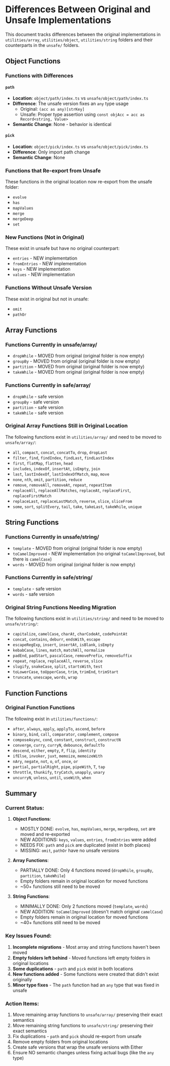 # Differences Between Original and Unsafe Implementations

This document tracks differences between the original implementations in `utilities/array`, `utilities/object`, `utilities/string` folders and their counterparts in the `unsafe/` folders.

## Object Functions

### Functions with Differences

#### `path`
- **Location**: `object/path/index.ts` vs `unsafe/object/path/index.ts`
- **Difference**: The unsafe version fixes an `any` type usage
  - Original: `(acc as any)[strKey]`
  - Unsafe: Proper type assertion using `const objAcc = acc as Record<string, Value>`
- **Semantic Change**: None - behavior is identical

#### `pick`
- **Location**: `object/pick/index.ts` vs `unsafe/object/pick/index.ts`
- **Difference**: Only import path change
- **Semantic Change**: None

### Functions that Re-export from Unsafe
These functions in the original location now re-export from the unsafe folder:
- `evolve`
- `has`
- `mapValues`
- `merge`
- `mergeDeep`
- `set`

### New Functions (Not in Original)
These exist in unsafe but have no original counterpart:
- `entries` - NEW implementation
- `fromEntries` - NEW implementation
- `keys` - NEW implementation
- `values` - NEW implementation

### Functions Without Unsafe Version
These exist in original but not in unsafe:
- `omit`
- `pathOr`

## Array Functions

### Functions Currently in unsafe/array/
- `dropWhile` - MOVED from original (original folder is now empty)
- `groupBy` - MOVED from original (original folder is now empty)
- `partition` - MOVED from original (original folder is now empty)
- `takeWhile` - MOVED from original (original folder is now empty)

### Functions Currently in safe/array/
- `dropWhile` - safe version
- `groupBy` - safe version
- `partition` - safe version
- `takeWhile` - safe version

### Original Array Functions Still in Original Location
The following functions exist in `utilities/array/` and need to be moved to `unsafe/array/`:
- `all`, `compact`, `concat`, `concatTo`, `drop`, `dropLast`
- `filter`, `find`, `findIndex`, `findLast`, `findLastIndex`
- `first`, `flatMap`, `flatten`, `head`
- `includes`, `indexOf`, `insertAt`, `isEmpty`, `join`
- `last`, `lastIndexOf`, `lastIndexOfMatch`, `map`, `move`
- `none`, `nth`, `omit`, `partition`, `reduce`
- `remove`, `removeAll`, `removeAt`, `repeat`, `repeatItem`
- `replaceAll`, `replaceAllMatches`, `replaceAt`, `replaceFirst`, `replaceFirstMatch`
- `replaceLast`, `replaceLastMatch`, `reverse`, `slice`, `sliceFrom`
- `some`, `sort`, `splitEvery`, `tail`, `take`, `takeLast`, `takeWhile`, `unique`

## String Functions

### Functions Currently in unsafe/string/
- `template` - MOVED from original (original folder is now empty)
- `toCamelImproved` - NEW implementation (no original `toCamelImproved`, but there is `camelCase`)
- `words` - MOVED from original (original folder is now empty)

### Functions Currently in safe/string/
- `template` - safe version
- `words` - safe version

### Original String Functions Needing Migration
The following functions exist in `utilities/string/` and need to be moved to `unsafe/string/`:
- `capitalize`, `camelCase`, `charAt`, `charCodeAt`, `codePointAt`
- `concat`, `contains`, `deburr`, `endsWith`, `escape`
- `escapeRegExp`, `insert`, `insertAt`, `isBlank`, `isEmpty`
- `kebabCase`, `lines`, `match`, `matchAll`, `normalize`
- `padEnd`, `padStart`, `pascalCase`, `removePrefix`, `removeSuffix`
- `repeat`, `replace`, `replaceAll`, `reverse`, `slice`
- `slugify`, `snakeCase`, `split`, `startsWith`, `test`
- `toLowerCase`, `toUpperCase`, `trim`, `trimEnd`, `trimStart`
- `truncate`, `unescape`, `words`, `wrap`

## Function Functions

### Original Function Functions
The following exist in `utilities/functions/`:
- `after`, `always`, `apply`, `applyTo`, `ascend`, `before`
- `binary`, `bind`, `call`, `comparator`, `complement`, `compose`
- `composeAsync`, `cond`, `constant`, `construct`, `constructN`
- `converge`, `curry`, `curryN`, `debounce`, `defaultTo`
- `descend`, `either`, `empty`, `F`, `flip`, `identity`
- `ifElse`, `invoker`, `juxt`, `memoize`, `memoizeWith`
- `nAry`, `negate`, `not`, `o`, `of`, `once`, `or`
- `partial`, `partialRight`, `pipe`, `pipeWith`, `T`, `tap`
- `throttle`, `thunkify`, `tryCatch`, `unapply`, `unary`
- `uncurryN`, `unless`, `until`, `useWith`, `when`

## Summary

### Current Status:
1. **Object Functions**: 
   - MOSTLY DONE: `evolve`, `has`, `mapValues`, `merge`, `mergeDeep`, `set` are moved and re-exported
   - NEW ADDITIONS: `keys`, `values`, `entries`, `fromEntries` were added
   - NEEDS FIX: `path` and `pick` are duplicated (exist in both places)
   - MISSING: `omit`, `pathOr` have no unsafe versions

2. **Array Functions**:
   - PARTIALLY DONE: Only 4 functions moved (`dropWhile`, `groupBy`, `partition`, `takeWhile`)
   - Empty folders remain in original location for moved functions
   - ~50+ functions still need to be moved

3. **String Functions**:
   - MINIMALLY DONE: Only 2 functions moved (`template`, `words`)
   - NEW ADDITION: `toCamelImproved` (doesn't match original `camelCase`)
   - Empty folders remain in original location for moved functions
   - ~40+ functions still need to be moved

### Key Issues Found:
1. **Incomplete migrations** - Most array and string functions haven't been moved
2. **Empty folders left behind** - Moved functions left empty folders in original locations
3. **Some duplications** - `path` and `pick` exist in both locations
4. **New functions added** - Some functions were created that didn't exist originally
5. **Minor type fixes** - The `path` function had an `any` type that was fixed in unsafe

### Action Items:
1. Move remaining array functions to `unsafe/array/` preserving their exact semantics
2. Move remaining string functions to `unsafe/string/` preserving their exact semantics  
3. Fix duplications - `path` and `pick` should re-export from unsafe
4. Remove empty folders from original locations
5. Create safe versions that wrap the unsafe versions with Either
6. Ensure NO semantic changes unless fixing actual bugs (like the `any` type)